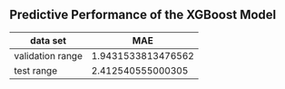 ## Predictive Performance of the XGBoost Model 

| data set         | MAE                |
|------------------|--------------------|
| validation range | 1.9431533813476562 |
| test range       | 2.412540555000305  |